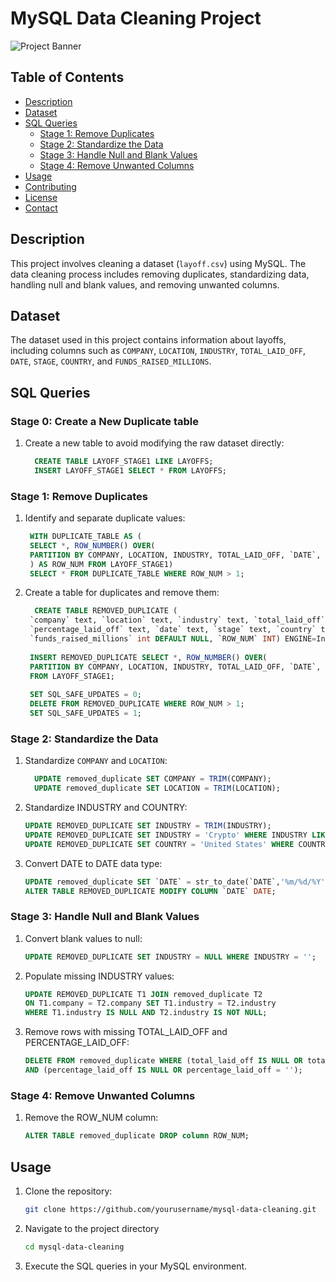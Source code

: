# MySQL Data Cleaning Project
![Project Banner]([path/to/your/image.jpg](https://th.bing.com/th/id/OIP.wsus-_9qxZ6aYYVI8lj5LwHaGB?rs=1&pid=ImgDetMain))
## Table of Contents
- [Description](#description)
- [Dataset](#dataset)
- [SQL Queries](#sql-queries)
  - [Stage 1: Remove Duplicates](#stage-1-remove-duplicates)
  - [Stage 2: Standardize the Data](#stage-2-standardize-the-data)
  - [Stage 3: Handle Null and Blank Values](#stage-3-handle-null-and-blank-values)
  - [Stage 4: Remove Unwanted Columns](#stage-4-remove-unwanted-columns)
- [Usage](#usage)
- [Contributing](#contributing)
- [License](#license)
- [Contact](#contact)

## Description
This project involves cleaning a dataset (`layoff.csv`) using MySQL. The data cleaning process includes removing duplicates, standardizing data, handling null and blank values, and removing unwanted columns.

## Dataset
The dataset used in this project contains information about layoffs, including columns such as `COMPANY`, `LOCATION`, `INDUSTRY`, `TOTAL_LAID_OFF`, `DATE`, `STAGE`, `COUNTRY`, and `FUNDS_RAISED_MILLIONS`.

## SQL Queries
### Stage 0: Create a New Duplicate table
1. Create a new table to avoid modifying the raw dataset directly:
   ```sql
     CREATE TABLE LAYOFF_STAGE1 LIKE LAYOFFS;
     INSERT LAYOFF_STAGE1 SELECT * FROM LAYOFFS;

### Stage 1: Remove Duplicates

1. Identify and separate duplicate values:
   ```sql
    WITH DUPLICATE_TABLE AS (
    SELECT *, ROW_NUMBER() OVER(
    PARTITION BY COMPANY, LOCATION, INDUSTRY, TOTAL_LAID_OFF, `DATE`, STAGE, COUNTRY, FUNDS_RAISED_MILLIONS
    ) AS ROW_NUM FROM LAYOFF_STAGE1)
    SELECT * FROM DUPLICATE_TABLE WHERE ROW_NUM > 1;
   
2. Create a table for duplicates and remove them:
   ```sql
     CREATE TABLE REMOVED_DUPLICATE (
    `company` text, `location` text, `industry` text, `total_laid_off` int DEFAULT NULL,
    `percentage_laid_off` text, `date` text, `stage` text, `country` text, 
    `funds_raised_millions` int DEFAULT NULL, `ROW_NUM` INT) ENGINE=InnoDB DEFAULT CHARSET=utf8mb4 COLLATE=utf8mb4_0900_ai_ci;
  
    INSERT REMOVED_DUPLICATE SELECT *, ROW_NUMBER() OVER(
    PARTITION BY COMPANY, LOCATION, INDUSTRY, TOTAL_LAID_OFF, `DATE`, STAGE, COUNTRY, FUNDS_RAISED_MILLIONS) AS ROW_NUM 
    FROM LAYOFF_STAGE1;
    
    SET SQL_SAFE_UPDATES = 0;
    DELETE FROM REMOVED_DUPLICATE WHERE ROW_NUM > 1;
    SET SQL_SAFE_UPDATES = 1;
### Stage 2: Standardize the Data

1. Standardize `COMPANY` and `LOCATION`:
   ```sql
     UPDATE removed_duplicate SET COMPANY = TRIM(COMPANY);
     UPDATE removed_duplicate SET LOCATION = TRIM(LOCATION);

2. Standardize INDUSTRY and COUNTRY:
   ```sql
   UPDATE REMOVED_DUPLICATE SET INDUSTRY = TRIM(INDUSTRY);
   UPDATE REMOVED_DUPLICATE SET INDUSTRY = 'Crypto' WHERE INDUSTRY LIKE 'CRYPTO%';
   UPDATE REMOVED_DUPLICATE SET COUNTRY = 'United States' WHERE COUNTRY LIKE 'United States%';

3. Convert DATE to DATE data type:
   ```sql
   UPDATE removed_duplicate SET `DATE` = str_to_date(`DATE`,'%m/%d/%Y');
   ALTER TABLE REMOVED_DUPLICATE MODIFY COLUMN `DATE` DATE;

### Stage 3: Handle Null and Blank Values

1. Convert blank values to null:
   ```sql
   UPDATE REMOVED_DUPLICATE SET INDUSTRY = NULL WHERE INDUSTRY = '';

2. Populate missing INDUSTRY values:
   ```sql
   UPDATE REMOVED_DUPLICATE T1 JOIN removed_duplicate T2
   ON T1.company = T2.company SET T1.industry = T2.industry
   WHERE T1.industry IS NULL AND T2.industry IS NOT NULL;

3. Remove rows with missing TOTAL_LAID_OFF and PERCENTAGE_LAID_OFF:
   ```sql
   DELETE FROM removed_duplicate WHERE (total_laid_off IS NULL OR total_laid_off = '')
   AND (percentage_laid_off IS NULL OR percentage_laid_off = '');

### Stage 4: Remove Unwanted Columns

1. Remove the ROW_NUM column:
   ```sql
   ALTER TABLE removed_duplicate DROP column ROW_NUM;

## Usage

1. Clone the repository:
   ```sh
   git clone https://github.com/yourusername/mysql-data-cleaning.git

2. Navigate to the project directory
   ```sh
   cd mysql-data-cleaning

3. Execute the SQL queries in your MySQL environment.
   

